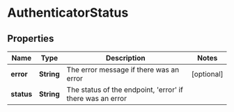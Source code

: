 

# AuthenticatorStatus

## Properties

Name | Type | Description | Notes
------------ | ------------- | ------------- | -------------
**error** | **String** | The error message if there was an error |  [optional]
**status** | **String** | The status of the endpoint, &#39;error&#39; if there was an error | 




